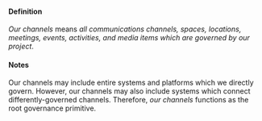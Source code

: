 #### Definition

*Our channels* means *all communications channels, spaces, locations, meetings, events, activities, and media items which are governed by our project*.

#### Notes

Our channels may include entire systems and platforms which we directly govern.  However, our channels may also include systems which connect differently-governed channels.  Therefore, *our channels* functions as the root governance primitive.

